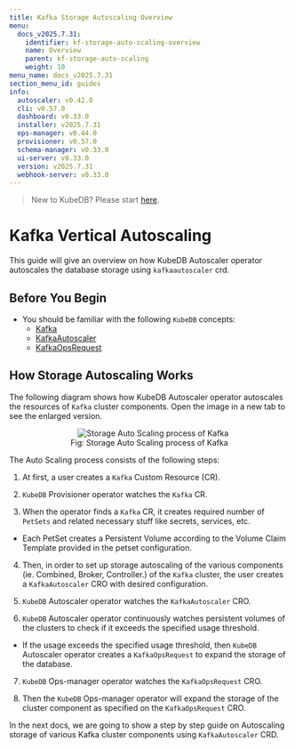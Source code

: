 ```yaml
---
title: Kafka Storage Autoscaling Overview
menu:
  docs_v2025.7.31:
    identifier: kf-storage-auto-scaling-overview
    name: Overview
    parent: kf-storage-auto-scaling
    weight: 10
menu_name: docs_v2025.7.31
section_menu_id: guides
info:
  autoscaler: v0.42.0
  cli: v0.57.0
  dashboard: v0.33.0
  installer: v2025.7.31
  ops-manager: v0.44.0
  provisioner: v0.57.0
  schema-manager: v0.33.0
  ui-server: v0.33.0
  version: v2025.7.31
  webhook-server: v0.33.0
---
```


> New to KubeDB? Please start [here](/docs/v2025.7.31/README).

# Kafka Vertical Autoscaling

This guide will give an overview on how KubeDB Autoscaler operator autoscales the database storage using `kafkaautoscaler` crd.

## Before You Begin

- You should be familiar with the following `KubeDB` concepts:
    - [Kafka](/docs/v2025.7.31/guides/kafka/concepts/kafka)
    - [KafkaAutoscaler](/docs/v2025.7.31/guides/kafka/concepts/kafkaautoscaler)
    - [KafkaOpsRequest](/docs/v2025.7.31/guides/kafka/concepts/kafkaopsrequest)

## How Storage Autoscaling Works

The following diagram shows how KubeDB Autoscaler operator autoscales the resources of `Kafka` cluster components. Open the image in a new tab to see the enlarged version.

<figure align="center">
  <img alt="Storage Auto Scaling process of Kafka" src="/docs/v2025.7.31/images/day-2-operation/kafka/kf-storage-autoscaling.svg">
<figcaption align="center">Fig: Storage Auto Scaling process of Kafka</figcaption>
</figure>


The Auto Scaling process consists of the following steps:

1. At first, a user creates a `Kafka` Custom Resource (CR).

2. `KubeDB` Provisioner  operator watches the `Kafka` CR.

3. When the operator finds a `Kafka` CR, it creates required number of `PetSets` and related necessary stuff like secrets, services, etc.

- Each PetSet creates a Persistent Volume according to the Volume Claim Template provided in the petset configuration.

4. Then, in order to set up storage autoscaling of the various components (ie. Combined, Broker, Controller.) of the `Kafka` cluster, the user creates a `KafkaAutoscaler` CRO with desired configuration.

5. `KubeDB` Autoscaler operator watches the `KafkaAutoscaler` CRO.

6. `KubeDB` Autoscaler operator continuously watches persistent volumes of the clusters to check if it exceeds the specified usage threshold.
- If the usage exceeds the specified usage threshold, then `KubeDB` Autoscaler operator creates a `KafkaOpsRequest` to expand the storage of the database.

7. `KubeDB` Ops-manager operator watches the `KafkaOpsRequest` CRO.

8. Then the `KubeDB` Ops-manager operator will expand the storage of the cluster component as specified on the `KafkaOpsRequest` CRO.

In the next docs, we are going to show a step by step guide on Autoscaling storage of various Kafka cluster components using `KafkaAutoscaler` CRD.
